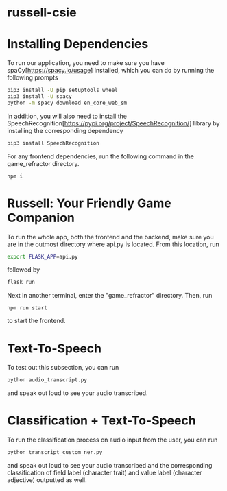 # russell-csie
# Installing Dependencies

To run our application, you need to make sure you have spaCy[https://spacy.io/usage] installed, which you can do by running the following prompts

  ```bash
pip3 install -U pip setuptools wheel
pip3 install -U spacy
python -m spacy download en_core_web_sm
```

In addition, you will also need to install the SpeechRecognition[https://pypi.org/project/SpeechRecognition/] library by installing the corresponding dependency

  ```bash
pip3 install SpeechRecognition
```

For any frontend dependencies, run the following command in the game_refractor directory.
```
npm i 
```

# Russell: Your Friendly Game Companion
  To run the whole app, both the frontend and the backend, make sure you are in the outmost directory where api.py is located. From this location, run
  
  ```bash
export FLASK_APP=api.py 
```
followed by
  ```bash
flask run
```
Next in another terminal, enter the "game_refractor" directory.
Then, run
```
npm run start
```
to start the frontend.

# Text-To-Speech
  To test out this subsection, you can run 
  
  ```bash
python audio_transcript.py
```

and speak out loud to see your audio transcribed.

# Classification + Text-To-Speech

 To run the classification process on audio input from the user, you can run 
  
  ```bash
python transcript_custom_ner.py
```

and speak out loud to see your audio transcribed and the corresponding classification of field label (character trait) and value label (character adjective) outputted as well.



